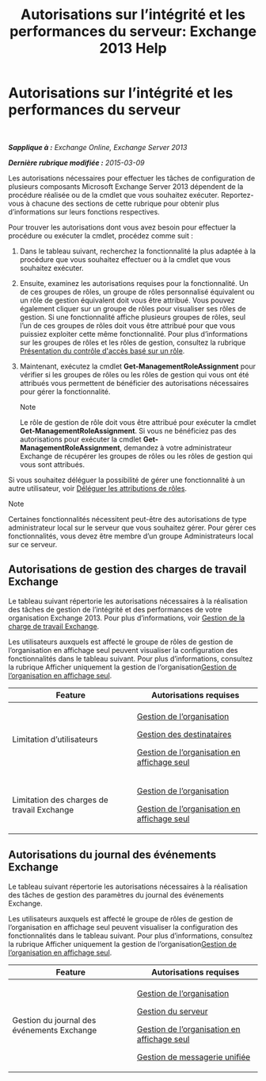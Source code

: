 ﻿---
title: 'Autorisations sur l’intégrité et les performances du serveur: Exchange 2013 Help'
TOCTitle: Autorisations sur l’intégrité et les performances du serveur
ms:assetid: 00b23fd3-6679-4b06-a3d4-51df3112b9cd
ms:mtpsurl: https://technet.microsoft.com/fr-fr/library/JJ150479(v=EXCHG.150)
ms:contentKeyID: 50477410
ms.date: 05/23/2018
mtps_version: v=EXCHG.150
ms.translationtype: MT
---

# Autorisations sur l’intégrité et les performances du serveur

 

_**Sapplique à :** Exchange Online, Exchange Server 2013_

_**Dernière rubrique modifiée :** 2015-03-09_

Les autorisations nécessaires pour effectuer les tâches de configuration de plusieurs composants Microsoft Exchange Server 2013 dépendent de la procédure réalisée ou de la cmdlet que vous souhaitez exécuter. Reportez-vous à chacune des sections de cette rubrique pour obtenir plus d’informations sur leurs fonctions respectives.

Pour trouver les autorisations dont vous avez besoin pour effectuer la procédure ou exécuter la cmdlet, procédez comme suit :

1.  Dans le tableau suivant, recherchez la fonctionnalité la plus adaptée à la procédure que vous souhaitez effectuer ou à la cmdlet que vous souhaitez exécuter.

2.  Ensuite, examinez les autorisations requises pour la fonctionnalité. Un de ces groupes de rôles, un groupe de rôles personnalisé équivalent ou un rôle de gestion équivalent doit vous être attribué. Vous pouvez également cliquer sur un groupe de rôles pour visualiser ses rôles de gestion. Si une fonctionnalité affiche plusieurs groupes de rôles, seul l’un de ces groupes de rôles doit vous être attribué pour que vous puissiez exploiter cette même fonctionnalité. Pour plus d’informations sur les groupes de rôles et les rôles de gestion, consultez la rubrique [Présentation du contrôle d'accès basé sur un rôle](understanding-role-based-access-control-exchange-2013-help.md).

3.  Maintenant, exécutez la cmdlet **Get-ManagementRoleAssignment** pour vérifier si les groupes de rôles ou les rôles de gestion qui vous ont été attribués vous permettent de bénéficier des autorisations nécessaires pour gérer la fonctionnalité.
    
    > [!NOTE]
    > Le rôle de gestion de rôle doit vous être attribué pour exécuter la cmdlet <strong>Get-ManagementRoleAssignment</strong>. Si vous ne bénéficiez pas des autorisations pour exécuter la cmdlet <strong>Get-ManagementRoleAssignment</strong>, demandez à votre administrateur Exchange de récupérer les groupes de rôles ou les rôles de gestion qui vous sont attribués.


Si vous souhaitez déléguer la possibilité de gérer une fonctionnalité à un autre utilisateur, voir [Déléguer les attributions de rôles](delegate-role-assignments-exchange-2013-help.md).

> [!NOTE]
> Certaines fonctionnalités nécessitent peut-être des autorisations de type administrateur local sur le serveur que vous souhaitez gérer. Pour gérer ces fonctionnalités, vous devez être membre d’un groupe Administrateurs local sur ce serveur.


## Autorisations de gestion des charges de travail Exchange

Le tableau suivant répertorie les autorisations nécessaires à la réalisation des tâches de gestion de l’intégrité et des performances de votre organisation Exchange 2013. Pour plus d’informations, voir [Gestion de la charge de travail Exchange](exchange-workload-management-exchange-2013-help.md).

Les utilisateurs auxquels est affecté le groupe de rôles de gestion de l’organisation en affichage seul peuvent visualiser la configuration des fonctionnalités dans le tableau suivant. Pour plus d’informations, consultez la rubrique Afficher uniquement la gestion de l’organisation[Gestion de l’organisation en affichage seul](view-only-organization-management-exchange-2013-help.md).


<table>
<colgroup>
<col style="width: 50%" />
<col style="width: 50%" />
</colgroup>
<thead>
<tr class="header">
<th>Feature</th>
<th>Autorisations requises</th>
</tr>
</thead>
<tbody>
<tr class="odd">
<td><p>Limitation d’utilisateurs</p></td>
<td><p><a href="organization-management-exchange-2013-help.md">Gestion de l’organisation</a></p>
<p><a href="recipient-management-exchange-2013-help.md">Gestion des destinataires</a></p>
<p><a href="view-only-organization-management-exchange-2013-help.md">Gestion de l’organisation en affichage seul</a></p></td>
</tr>
<tr class="even">
<td><p>Limitation des charges de travail Exchange</p></td>
<td><p><a href="organization-management-exchange-2013-help.md">Gestion de l’organisation</a></p>
<p><a href="view-only-organization-management-exchange-2013-help.md">Gestion de l’organisation en affichage seul</a></p></td>
</tr>
</tbody>
</table>


## Autorisations du journal des événements Exchange

Le tableau suivant répertorie les autorisations nécessaires à la réalisation des tâches de gestion des paramètres du journal des événements Exchange.

Les utilisateurs auxquels est affecté le groupe de rôles de gestion de l’organisation en affichage seul peuvent visualiser la configuration des fonctionnalités dans le tableau suivant. Pour plus d’informations, consultez la rubrique Afficher uniquement la gestion de l’organisation[Gestion de l’organisation en affichage seul](view-only-organization-management-exchange-2013-help.md).


<table>
<colgroup>
<col style="width: 50%" />
<col style="width: 50%" />
</colgroup>
<thead>
<tr class="header">
<th>Feature</th>
<th>Autorisations requises</th>
</tr>
</thead>
<tbody>
<tr class="odd">
<td><p>Gestion du journal des événements Exchange</p></td>
<td><p><a href="organization-management-exchange-2013-help.md">Gestion de l’organisation</a></p>
<p><a href="server-management-exchange-2013-help.md">Gestion du serveur</a></p>
<p><a href="view-only-organization-management-exchange-2013-help.md">Gestion de l’organisation en affichage seul</a></p>
<p><a href="um-management-exchange-2013-help.md">Gestion de messagerie unifiée</a></p></td>
</tr>
</tbody>
</table>

